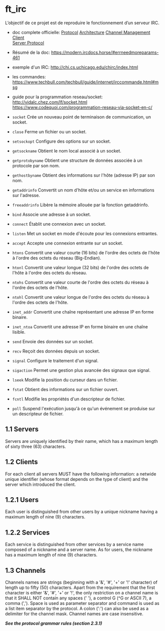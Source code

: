 # ft_irc
L’objectif de ce projet est de reproduire le fonctionnement d’un serveur IRC.

- doc complete officielle:
[Protocol](https://tools.ietf.org/html/rfc1459)
[Architecture](https://tools.ietf.org/html/rfc2810)
[Channel Management](https://tools.ietf.org/html/rfc2811)   
[Client](https://tools.ietf.org/html/rfc2812)   
[Server Protocol](https://tools.ietf.org/html/rfc2813)

- Résumé de la doc: https://modern.ircdocs.horse/#errneedmoreparams-461

- exemple d'un IRC: http://chi.cs.uchicago.edu/chirc/index.html

- les commandes: https://www.techbull.com/techbull/guide/internet/irccommande.html#msg

- guide pour la programmation reseau/socket:
http://vidalc.chez.com/lf/socket.html
https://www.codequoi.com/programmation-reseau-via-socket-en-c/

- `socket` Crée un nouveau point de terminaison de communication, un socket.
- `close` Ferme un fichier ou un socket.
- `setsockopt` Configure des options sur un socket.
- `getsockname` Obtient le nom local associé à un socket.
- `getprotobyname` Obtient une structure de données associée à un protocole par son nom.
- `gethostbyname` Obtient des informations sur l'hôte (adresse IP) par son nom.
- `getaddrinfo` Convertit un nom d'hôte et/ou un service en informations sur l'adresse.
- `freeaddrinfo` Libère la mémoire allouée par la fonction getaddrinfo.
- `bind` Associe une adresse à un socket.
- `connect` Établit une connexion avec un socket.
- `listen` Met un socket en mode d'écoute pour les connexions entrantes.
- `accept` Accepte une connexion entrante sur un socket.
- `htons` Convertit une valeur courte (16 bits) de l'ordre des octets de l'hôte à l'ordre des octets du réseau (Big-Endian).
- `htonl` Convertit une valeur longue (32 bits) de l'ordre des octets de l'hôte à l'ordre des octets du réseau.
- `ntohs` Convertit une valeur courte de l'ordre des octets du réseau à l'ordre des octets de l'hôte.
- `ntohl` Convertit une valeur longue de l'ordre des octets du réseau à l'ordre des octets de l'hôte.
- `inet_addr` Convertit une chaîne représentant une adresse IP en forme binaire.
- `inet_ntoa` Convertit une adresse IP en forme binaire en une chaîne lisible.
- `send` Envoie des données sur un socket.
- `recv` Reçoit des données depuis un socket.
- `signal` Configure le traitement d'un signal.
- `sigaction` Permet une gestion plus avancée des signaux que signal.
- `lseek` Modifie la position du curseur dans un fichier.
- `fstat` Obtient des informations sur un fichier ouvert.
- `fcntl` Modifie les propriétés d'un descripteur de fichier.
- `poll` Suspend l'exécution jusqu'à ce qu'un événement se produise sur un descripteur de fichier.

**1.1 Servers**  
---
Servers are uniquely identified by their name, which has a maximum
length of sixty three (63) characters.

**1.2 Clients**
---
For each client all servers MUST have the following information: a
netwide unique identifier (whose format depends on the type of
client) and the server which introduced the client.

**1.2.1 Users**
---
Each user is distinguished from other users by a unique nickname
having a maximum length of nine (9) characters.

**1.2.2 Services**
---
Each service is distinguished from other services by a service name
composed of a nickname and a server name. As for users, the nickname
has a maximum length of nine (9) characters.

**1.3 Channels**
---
Channels names are strings (beginning with a '&', '#', '+' or '!'
character) of length up to fifty (50) characters.  Apart from the
requirement that the first character is either '&', '#', '+' or '!',
the only restriction on a channel name is that it SHALL NOT contain
any spaces (' '), a control G (^G or ASCII 7), a comma (',').  Space
is used as parameter separator and command is used as a list item
separator by the protocol.  A colon (':') can also be used as a
delimiter for the channel mask.  Channel names are case insensitive.

***See the protocol grammar rules (section 2.3.1)***

